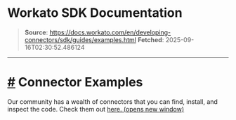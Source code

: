 # Workato SDK Documentation

> **Source**: https://docs.workato.com/en/developing-connectors/sdk/guides/examples.html
> **Fetched**: 2025-09-16T02:30:52.486124

---

# [#](<#connector-examples>) Connector Examples

Our community has a wealth of connectors that you can find, install, and inspect the code. Check them out [here. (opens new window)](<https://app.workato.com/browse/connectors>)
